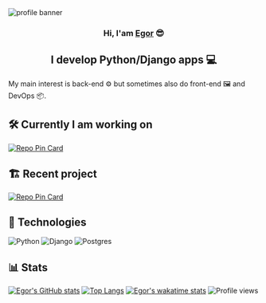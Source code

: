 <img src="https://user-images.githubusercontent.com/59317431/139434562-c7515ba6-91e9-4255-8c8a-97afa928dc07.png" alt="profile banner">

<h3 align="center">Hi, I'am <a href="http://egorindev.com" target="_blank" rel="noreferrer">Egor</a> 😎</h3>

<h2 align="center">I develop Python/Django apps 💻</h2>

My main interest is back-end ⚙️ but sometimes also do front-end 🖼 and DevOps 📦.

## 🛠 Currently I am working on

[![Repo Pin Card](https://github-readme-stats.vercel.app/api/pin/?username=Egor4ik325&repo=demanage)](https://github.com/anuraghazra/github-readme-stats)

## 🏗 Recent project

[![Repo Pin Card](https://github-readme-stats.vercel.app/api/pin/?username=Egor4ik325&repo=rankrise)](https://github.com/anuraghazra/github-readme-stats)

## 🌟 Technologies

![Python](https://img.shields.io/badge/python-3670A0?style=flat&logo=python&logoColor=ffdd54)
![Django](https://img.shields.io/badge/django-%23092E20.svg?style=flat&logo=django&logoColor=white)
![Postgres](https://img.shields.io/badge/postgres-%23316192.svg?style=flat&logo=postgresql&logoColor=white)

## 📊 Stats

[![Egor's GitHub stats](https://github-readme-stats.vercel.app/api?username=Egor4ik325&show_icons=true)](https://github.com/anuraghazra/github-readme-stats)
[![Top Langs](https://github-readme-stats.vercel.app/api/top-langs/?username=Egor4ik325&exclude_repo=bulwark-sln,bulwark-cmake&layout=compact)](https://github.com/anuraghazra/github-readme-stats)
[![Egor's wakatime stats](https://github-readme-stats.vercel.app/api/wakatime?username=Egor4ik325)](https://github.com/anuraghazra/github-readme-stats)
![Profile views](https://komarev.com/ghpvc/?username=Egor4ik325)
